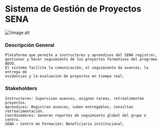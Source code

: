 # Sistema de Gestión de Proyectos SENA

![!image alt](img/1(3).png)

### Descripción General
    Plataforma que permite a instructores y aprendices del SENA registrar, 
    gestionar y hacer seguimiento de los proyectos formativos del programa ADSO. 
    El sistema facilita la comunicación, el seguimiento de avances, la entrega de 
    evidencias y la evaluación de proyectos en tiempo real.

### Stakeholders
    Instructores: Supervisan avances, asignan tareas, retroalimentan proyectos.
    Aprendices: Registran avances, suben entregables, consultan retroalimentación.
    Coordinadores: Generan reportes de seguimiento global del grupo o centro.
    SENA – Centro de Formación: Beneficiario institucional.


